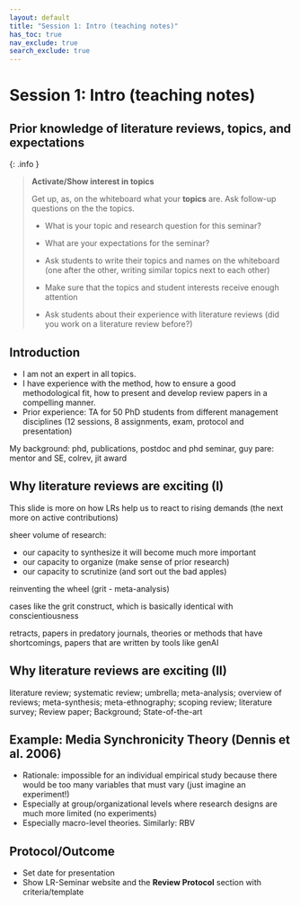 ```yaml
---
layout: default
title: "Session 1: Intro (teaching notes)"
has_toc: true
nav_exclude: true
search_exclude: true
---
```


# Session 1: Intro (teaching notes)

## Prior knowledge of literature reviews, topics, and expectations

{: .info }
> **Activate/Show interest in topics**
> 
> Get up, as, on the whiteboard what your **topics** are.
> Ask follow-up questions on the the topics.
> 
> - What is your topic and research question for this seminar?
> - What are your expectations for the seminar?
>  
> - Ask students to write their topics and names on the whiteboard (one after the other, writing similar topics next to each other)
> - Make sure that the topics and student interests receive enough attention
> - Ask students about their experience with literature reviews (did you work on a literature review before?)

<!-- 
Potential follow-up questions:
- What is important for a good literature review?
- Ask about topics, methods papers, challenges
 -->

## Introduction

- I am not an expert in all topics. 
- I have experience with the method, how to ensure a good methodological fit, how to present and develop review papers in a compelling manner.
- Prior experience: TA for 50 PhD students from different management disciplines (12 sessions,  8 assignments, exam, protocol and presentation)

My background: phd, publications, postdoc and phd seminar, guy pare: mentor and SE, colrev, jit award

## Why literature reviews are exciting (I)

This slide is more on how LRs help us to react to rising demands (the next more on active contributions)

sheer volume of research:
- our capacity to synthesize it will become much more important
- our capacity to organize (make sense of prior research)
- our capacity to scrutinize (and sort out the bad apples)

reinventing the wheel (grit - meta-analysis)

cases like the grit construct, which is basically identical with conscientiousness

retracts, papers in predatory journals, theories or methods that have shortcomings, papers that are written by tools like genAI

<!-- 
https://www.sciencedirect.com/science/article/pii/S0092656620301100
https://psycnet.apa.org/record/2016-29674-001

Note: in the search: connect to jangle-fallacies (generally the lack of controlled terminology)

understanding cumulative and non-cumulative episodes (not as clear as with Kuhnian scientific revolutions, but senior scholars know: if you use a particular theory that it is old/has been criticized...)
-->

## Why literature reviews are exciting (II)

literature review; systematic review; umbrella; meta-analysis; overview of reviews; meta-synthesis; meta-ethnography; scoping review; literature survey; Review paper; Background; State-of-the-art

## Example: Media Synchronicity Theory (Dennis et al. 2006)

- Rationale: impossible for an individual empirical study because there would be too many variables that must vary (just imagine an experiment!)
- Especially at group/organizational levels where research designs are much more limited (no experiments)
- Especially macro-level theories. Similarly: RBV 

## Protocol/Outcome

- Set date for presentation
- Show LR-Seminar website and the **Review Protocol** section with criteria/template